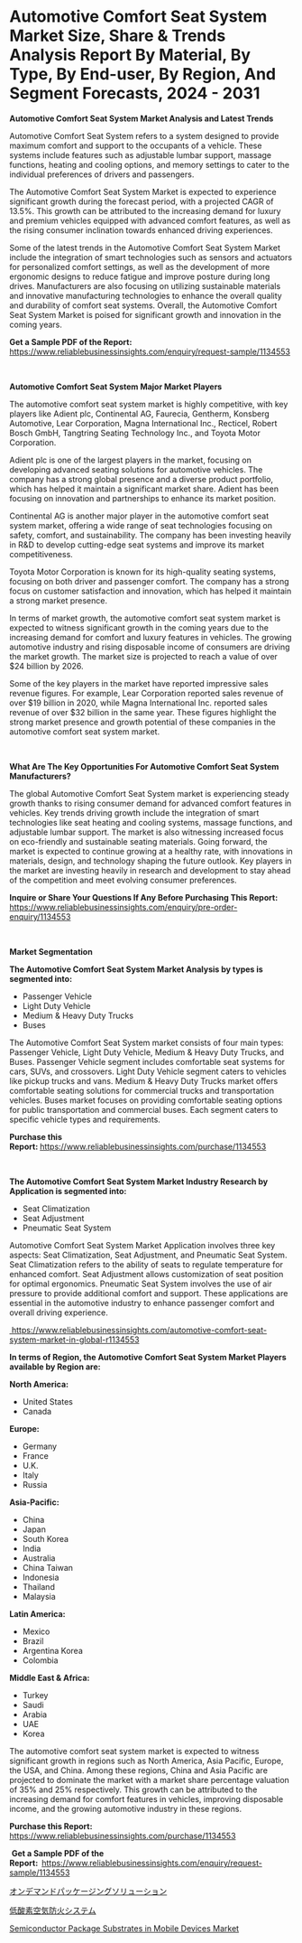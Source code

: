 <p><h1>Automotive Comfort Seat System Market Size, Share & Trends Analysis Report By Material, By Type, By End-user, By Region, And Segment Forecasts, 2024 - 2031</h1></p><p><strong>Automotive Comfort Seat System Market Analysis and Latest Trends</strong></p>
<p><p>Automotive Comfort Seat System refers to a system designed to provide maximum comfort and support to the occupants of a vehicle. These systems include features such as adjustable lumbar support, massage functions, heating and cooling options, and memory settings to cater to the individual preferences of drivers and passengers.</p><p>The Automotive Comfort Seat System Market is expected to experience significant growth during the forecast period, with a projected CAGR of 13.5%. This growth can be attributed to the increasing demand for luxury and premium vehicles equipped with advanced comfort features, as well as the rising consumer inclination towards enhanced driving experiences.</p><p>Some of the latest trends in the Automotive Comfort Seat System Market include the integration of smart technologies such as sensors and actuators for personalized comfort settings, as well as the development of more ergonomic designs to reduce fatigue and improve posture during long drives. Manufacturers are also focusing on utilizing sustainable materials and innovative manufacturing technologies to enhance the overall quality and durability of comfort seat systems. Overall, the Automotive Comfort Seat System Market is poised for significant growth and innovation in the coming years.</p></p>
<p><strong>Get a Sample PDF of the Report:&nbsp;</strong> <a href="https://www.reliablebusinessinsights.com/enquiry/request-sample/1134553">https://www.reliablebusinessinsights.com/enquiry/request-sample/1134553</a></p>
<p>&nbsp;</p>
<p><strong>Automotive Comfort Seat System Major Market Players</strong></p>
<p><p>The automotive comfort seat system market is highly competitive, with key players like Adient plc, Continental AG, Faurecia, Gentherm, Konsberg Automotive, Lear Corporation, Magna International Inc., Recticel, Robert Bosch GmbH, Tangtring Seating Technology Inc., and Toyota Motor Corporation.</p><p>Adient plc is one of the largest players in the market, focusing on developing advanced seating solutions for automotive vehicles. The company has a strong global presence and a diverse product portfolio, which has helped it maintain a significant market share. Adient has been focusing on innovation and partnerships to enhance its market position.</p><p>Continental AG is another major player in the automotive comfort seat system market, offering a wide range of seat technologies focusing on safety, comfort, and sustainability. The company has been investing heavily in R&D to develop cutting-edge seat systems and improve its market competitiveness.</p><p>Toyota Motor Corporation is known for its high-quality seating systems, focusing on both driver and passenger comfort. The company has a strong focus on customer satisfaction and innovation, which has helped it maintain a strong market presence.</p><p>In terms of market growth, the automotive comfort seat system market is expected to witness significant growth in the coming years due to the increasing demand for comfort and luxury features in vehicles. The growing automotive industry and rising disposable income of consumers are driving the market growth. The market size is projected to reach a value of over $24 billion by 2026.</p><p>Some of the key players in the market have reported impressive sales revenue figures. For example, Lear Corporation reported sales revenue of over $19 billion in 2020, while Magna International Inc. reported sales revenue of over $32 billion in the same year. These figures highlight the strong market presence and growth potential of these companies in the automotive comfort seat system market.</p></p>
<p>&nbsp;</p>
<p><strong>What Are The Key Opportunities For Automotive Comfort Seat System Manufacturers?</strong></p>
<p><p>The global Automotive Comfort Seat System market is experiencing steady growth thanks to rising consumer demand for advanced comfort features in vehicles. Key trends driving growth include the integration of smart technologies like seat heating and cooling systems, massage functions, and adjustable lumbar support. The market is also witnessing increased focus on eco-friendly and sustainable seating materials. Going forward, the market is expected to continue growing at a healthy rate, with innovations in materials, design, and technology shaping the future outlook. Key players in the market are investing heavily in research and development to stay ahead of the competition and meet evolving consumer preferences.</p></p>
<p><strong>Inquire or Share Your Questions If Any Before Purchasing This Report:</strong> <a href="https://www.reliablebusinessinsights.com/enquiry/pre-order-enquiry/1134553">https://www.reliablebusinessinsights.com/enquiry/pre-order-enquiry/1134553</a></p>
<p>&nbsp;</p>
<p><strong>Market Segmentation</strong></p>
<p><strong>The Automotive Comfort Seat System Market Analysis by types is segmented into:</strong></p>
<p><ul><li>Passenger Vehicle</li><li>Light Duty Vehicle</li><li>Medium & Heavy Duty Trucks</li><li>Buses</li></ul></p>
<p><p>The Automotive Comfort Seat System market consists of four main types: Passenger Vehicle, Light Duty Vehicle, Medium & Heavy Duty Trucks, and Buses. Passenger Vehicle segment includes comfortable seat systems for cars, SUVs, and crossovers. Light Duty Vehicle segment caters to vehicles like pickup trucks and vans. Medium & Heavy Duty Trucks market offers comfortable seating solutions for commercial trucks and transportation vehicles. Buses market focuses on providing comfortable seating options for public transportation and commercial buses. Each segment caters to specific vehicle types and requirements.</p></p>
<p><strong>Purchase this Report:&nbsp;</strong><a href="https://www.reliablebusinessinsights.com/purchase/1134553">https://www.reliablebusinessinsights.com/purchase/1134553</a></p>
<p>&nbsp;</p>
<p><strong>The Automotive Comfort Seat System Market Industry Research by Application is segmented into:</strong></p>
<p><ul><li>Seat Climatization</li><li>Seat Adjustment</li><li>Pneumatic Seat System</li></ul></p>
<p><p>Automotive Comfort Seat System Market Application involves three key aspects: Seat Climatization, Seat Adjustment, and Pneumatic Seat System. Seat Climatization refers to the ability of seats to regulate temperature for enhanced comfort. Seat Adjustment allows customization of seat position for optimal ergonomics. Pneumatic Seat System involves the use of air pressure to provide additional comfort and support. These applications are essential in the automotive industry to enhance passenger comfort and overall driving experience.</p></p>
<p><a href="https://www.reliablebusinessinsights.com/automotive-comfort-seat-system-market-in-global-r1134553">&nbsp;https://www.reliablebusinessinsights.com/automotive-comfort-seat-system-market-in-global-r1134553</a></p>
<p><strong>In terms of Region, the Automotive Comfort Seat System Market Players available by Region are:</strong></p>
<p>
    <p> <strong> North America: </strong>
        <ul>
            <li>United States</li>
            <li>Canada</li>
        </ul>
        </p> 
    <p> <strong> Europe: </strong>
        <ul>
            <li>Germany</li>
            <li>France</li>
            <li>U.K.</li>
            <li>Italy</li>
            <li>Russia</li>
        </ul>
        </p> 
    <p> <strong> Asia-Pacific: </strong>
        <ul>
            <li>China</li>
            <li>Japan</li>
            <li>South Korea</li>
            <li>India</li>
            <li>Australia</li>
            <li>China Taiwan</li>
            <li>Indonesia</li>
            <li>Thailand</li>
            <li>Malaysia</li>
        </ul>
        </p> 
    <p> <strong> Latin America: </strong>
        <ul>
            <li>Mexico</li>
            <li>Brazil</li>
            <li>Argentina Korea</li>
            <li>Colombia</li>
        </ul>
        </p> 
    <p> <strong> Middle East & Africa: </strong>
        <ul>
            <li>Turkey</li>
            <li>Saudi</li>
            <li>Arabia</li>
            <li>UAE</li>
            <li>Korea</li>
        </ul>
    </p>
    </p>
<p><p>The automotive comfort seat system market is expected to witness significant growth in regions such as North America, Asia Pacific, Europe, the USA, and China. Among these regions, China and Asia Pacific are projected to dominate the market with a market share percentage valuation of 35% and 25% respectively. This growth can be attributed to the increasing demand for comfort features in vehicles, improving disposable income, and the growing automotive industry in these regions.</p></p>
<p><strong>Purchase this Report: </strong><a href="https://www.reliablebusinessinsights.com/purchase/1134553">https://www.reliablebusinessinsights.com/purchase/1134553</a></p>
<p>&nbsp;<strong>Get a Sample PDF of the Report:&nbsp;&nbsp;</strong><a href="https://www.reliablebusinessinsights.com/enquiry/request-sample/1134553">https://www.reliablebusinessinsights.com/enquiry/request-sample/1134553</a></p>
<p><strong></strong></p>
<p><p><a href="https://github.com/CieloStamm/Market-Research-Report-List-1/blob/main/8452887104176.md">オンデマンドパッケージングソリューション</a></p><p><a href="https://github.com/nemesis2824/Market-Research-Report-List-2/blob/main/8374234104175.md">低酸素空気防火システム</a></p><p><a href="https://issuu.com/reportprime-2/docs/semiconductor-package-substrates-in-mobile-devices">Semiconductor Package Substrates in Mobile Devices Market</a></p></p>